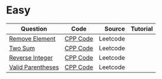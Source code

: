# Easy
|Question|    Code    |     Source    |Tutorial|
|----------|:-------------:|------:|-----:|
|  [Remove Element](https://leetcode.com/problems/remove-element/)  |  [CPP Code](https://github.com/SwapnanilDhol/Coding-Interview-Challenges/blob/master/CPP/Easy/Remove-Element.cpp) |Leetcode||
|[Two Sum](https://leetcode.com/problems/two-sum/)|[CPP Code](https://github.com/SwapnanilDhol/Coding-Interview-Challenges/blob/master/Swift/CPP/Two-Sum.cpp)|Leetcode||
|[Reverse Integer](https://leetcode.com/problems/reverse-integer/)|[CPP Code](https://github.com/SwapnanilDhol/Coding-Interview-Challenges/blob/master/Swift/CPP/Reverse-Integer.cpp)|Leetcode||
|[Valid Parentheses](https://leetcode.com/problems/valid=parentheses/)|[CPP Code](https://github.com/SwapnanilDhol/Coding-Interview-Challenges/blob/master/Swift/CPP/Valid-Parentheses.cpp)|Leetcode||
